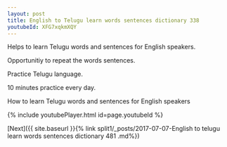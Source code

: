 ```yaml
---
layout: post
title: English to Telugu learn words sentences dictionary 338 
youtubeId: XFG7xqkmXQY
---
```

 
 
Helps to learn Telugu words and sentences for English speakers.

Opportunitiy to repeat the words sentences. 

Practice Telugu language. 
 
10 minutes practice every day. 
 
How to learn Telugu words and sentences for English speakers 
 
{% include youtubePlayer.html id=page.youtubeId %}
 
 
[Next]({{ site.baseurl }}{% link  split1/_posts/2017-07-07-English to telugu learn words sentences dictionary 481 .md%})
 
